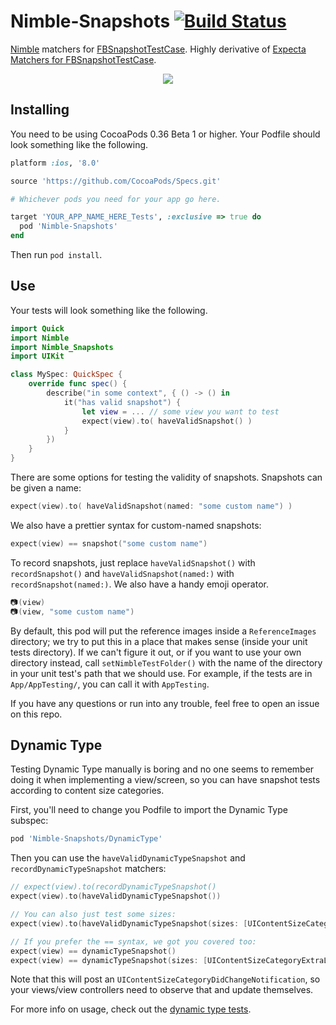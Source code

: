 Nimble-Snapshots [![Build Status](https://travis-ci.org/ashfurrow/Nimble-Snapshots.svg)](https://travis-ci.org/ashfurrow/Nimble-Snapshots)
=============================

[Nimble](https://github.com/Quick/Nimble) matchers for [FBSnapshotTestCase](https://github.com/facebook/ios-snapshot-test-case).
Highly derivative of [Expecta Matchers for FBSnapshotTestCase](https://github.com/dblock/ios-snapshot-test-case-expecta). 

<p align="center">
<img src="http://gifs.ashfurrow.com/click.gif" />
</p>

Installing
----------

You need to be using CocoaPods 0.36 Beta 1 or higher. Your Podfile should look
something like the following.

```rb
platform :ios, '8.0'

source 'https://github.com/CocoaPods/Specs.git'

# Whichever pods you need for your app go here.

target 'YOUR_APP_NAME_HERE_Tests', :exclusive => true do
  pod 'Nimble-Snapshots'
end
```

Then run `pod install`. 

Use
---

Your tests will look something like the following.

```swift
import Quick
import Nimble
import Nimble_Snapshots
import UIKit

class MySpec: QuickSpec {
    override func spec() {
        describe("in some context", { () -> () in
            it("has valid snapshot") {
                let view = ... // some view you want to test
                expect(view).to( haveValidSnapshot() )
            }
        })
    }
}
```

There are some options for testing the validity of snapshots. Snapshots can be
given a name:

```swift
expect(view).to( haveValidSnapshot(named: "some custom name") )
```

We also have a prettier syntax for custom-named snapshots:

```swift
expect(view) == snapshot("some custom name")
```

To record snapshots, just replace `haveValidSnapshot()` with `recordSnapshot()`
and `haveValidSnapshot(named:)` with `recordSnapshot(named:)`. We also have a 
handy emoji operator. 

```swift
📷(view)
📷(view, "some custom name")
```

By default, this pod will put the reference images inside a `ReferenceImages`
directory; we try to put this in a place that makes sense (inside your unit
tests directory). If we can't figure it out, or if you want to use your own 
directory instead, call `setNimbleTestFolder()` with the name of the directory
in your unit test's path that we should use. For example, if the tests are in 
`App/AppTesting/`, you can call it with `AppTesting`.

If you have any questions or run into any trouble, feel free to open an issue
on this repo. 

## Dynamic Type

Testing Dynamic Type manually is boring and no one seems to remember doing it 
when implementing a view/screen, so you can have snapshot tests according to 
content size categories.

First, you'll need to change you Podfile to import the Dynamic Type subspec:

```ruby
pod 'Nimble-Snapshots/DynamicType'
 ```
 
Then you can use the `haveValidDynamicTypeSnapshot` and 
`recordDynamicTypeSnapshot` matchers:

```swift
// expect(view).to(recordDynamicTypeSnapshot()
expect(view).to(haveValidDynamicTypeSnapshot())

// You can also just test some sizes:
expect(view).to(haveValidDynamicTypeSnapshot(sizes: [UIContentSizeCategoryExtraLarge]))

// If you prefer the == syntax, we got you covered too:
expect(view) == dynamicTypeSnapshot()
expect(view) == dynamicTypeSnapshot(sizes: [UIContentSizeCategoryExtraLarge])
```

Note that this will post an `UIContentSizeCategoryDidChangeNotification`, 
so your views/view controllers need to observe that and update themselves.

For more info on usage, check out the 
[dynamic type tests](Bootstrap/BootstrapTests/DynamicTypeTests.swift).
